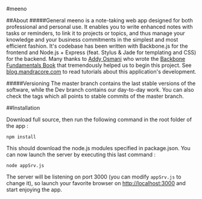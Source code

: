 #meeno

##About
#####General
meeno is a note-taking web app designed for both professional and personal use. It enables you to write enhanced notes with tasks or reminders, to link it to projects or topics, and thus manage your knowledge and your business commitments in the simplest and most efficient fashion.
It's codebase has been written with Backbone.js for the frontend and Node.js + Express (feat. Stylus & Jade for templating and CSS) for the backend.
Many thanks to [Addy Osmani](https://github.com/addyosmani) who wrote the [Backbone Fundamentals Book](https://github.com/addyosmani/backbone-fundamentals) that tremendously helped us to begin this project.
See [blog.mandracore.com](http://blog.mandracore.com) to read tutorials about this application's development.

#####Versioning
The master branch contains the last stable versions of the software, while the Dev branch contains our day-to-day work. 
You can also check the tags which all points to stable commits of the master branch.

##Installation

Download full source, then run the following command in the root folder of the app :
````
npm install
````
This should download the node.js modules specified in package.json.
You can now launch the server by executing this last command :
````
node appSrv.js
````
The server will be listening on port 3000 (you can modify `appSrv.js` to change it), so launch your favorite browser on [http://localhost:3000](http://localhost:3000) and start enjoying the app.